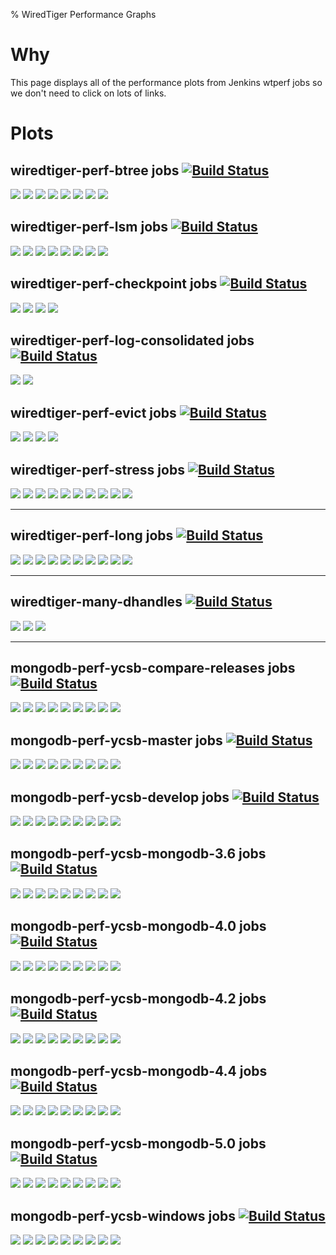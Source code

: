 % WiredTiger Performance Graphs

# Why

This page displays all of the performance plots from Jenkins wtperf jobs so we don't need to click on lots of links.

# Plots

## wiredtiger-perf-btree jobs [![Build Status](http://build.wiredtiger.com:8080/buildStatus/icon?job=wiredtiger-perf-btree)](http://build.wiredtiger.com:8080/job/wiredtiger-perf-btree/)

[![](http://build.wiredtiger.com:8080/job/wiredtiger-perf-btree/plot/getPlot?index=0&width=750&height=450)](http://build.wiredtiger.com:8080/job/wiredtiger-perf-btree/plot)
[![](http://build.wiredtiger.com:8080/job/wiredtiger-perf-btree/plot/getPlot?index=1&width=750&height=450)](http://build.wiredtiger.com:8080/job/wiredtiger-perf-btree/plot)
[![](http://build.wiredtiger.com:8080/job/wiredtiger-perf-btree/plot/getPlot?index=2&width=750&height=450)](http://build.wiredtiger.com:8080/job/wiredtiger-perf-btree/plot)
[![](http://build.wiredtiger.com:8080/job/wiredtiger-perf-btree/plot/getPlot?index=3&width=750&height=450)](http://build.wiredtiger.com:8080/job/wiredtiger-perf-btree/plot)
[![](http://build.wiredtiger.com:8080/job/wiredtiger-perf-btree/plot/getPlot?index=4&width=750&height=450)](http://build.wiredtiger.com:8080/job/wiredtiger-perf-btree/plot)
[![](http://build.wiredtiger.com:8080/job/wiredtiger-perf-btree/plot/getPlot?index=5&width=750&height=450)](http://build.wiredtiger.com:8080/job/wiredtiger-perf-btree/plot)
[![](http://build.wiredtiger.com:8080/job/wiredtiger-perf-btree/plot/getPlot?index=6&width=750&height=450)](http://build.wiredtiger.com:8080/job/wiredtiger-perf-btree/plot)
[![](http://build.wiredtiger.com:8080/job/wiredtiger-perf-btree/plot/getPlot?index=7&width=750&height=450)](http://build.wiredtiger.com:8080/job/wiredtiger-perf-btree/plot)


## wiredtiger-perf-lsm jobs [![Build Status](http://build.wiredtiger.com:8080/buildStatus/icon?job=wiredtiger-perf-lsm)](http://build.wiredtiger.com:8080/job/wiredtiger-perf-lsm/)

[![](http://build.wiredtiger.com:8080/job/wiredtiger-perf-lsm/plot/getPlot?index=0&width=750&height=450)](http://build.wiredtiger.com:8080/job/wiredtiger-perf-lsm/plot)
[![](http://build.wiredtiger.com:8080/job/wiredtiger-perf-lsm/plot/getPlot?index=1&width=750&height=450)](http://build.wiredtiger.com:8080/job/wiredtiger-perf-lsm/plot)
[![](http://build.wiredtiger.com:8080/job/wiredtiger-perf-lsm/plot/getPlot?index=2&width=750&height=450)](http://build.wiredtiger.com:8080/job/wiredtiger-perf-lsm/plot)
[![](http://build.wiredtiger.com:8080/job/wiredtiger-perf-lsm/plot/getPlot?index=3&width=750&height=450)](http://build.wiredtiger.com:8080/job/wiredtiger-perf-lsm/plot)
[![](http://build.wiredtiger.com:8080/job/wiredtiger-perf-lsm/plot/getPlot?index=4&width=750&height=450)](http://build.wiredtiger.com:8080/job/wiredtiger-perf-lsm/plot)
[![](http://build.wiredtiger.com:8080/job/wiredtiger-perf-lsm/plot/getPlot?index=5&width=750&height=450)](http://build.wiredtiger.com:8080/job/wiredtiger-perf-lsm/plot)
[![](http://build.wiredtiger.com:8080/job/wiredtiger-perf-lsm/plot/getPlot?index=6&width=750&height=450)](http://build.wiredtiger.com:8080/job/wiredtiger-perf-lsm/plot)
[![](http://build.wiredtiger.com:8080/job/wiredtiger-perf-lsm/plot/getPlot?index=7&width=750&height=450)](http://build.wiredtiger.com:8080/job/wiredtiger-perf-lsm/plot)



## wiredtiger-perf-checkpoint jobs [![Build Status](http://build.wiredtiger.com:8080/buildStatus/icon?job=wiredtiger-perf-checkpoint)](http://build.wiredtiger.com:8080/job/wiredtiger-perf-checkpoint/)

[![](http://build.wiredtiger.com:8080/job/wiredtiger-perf-checkpoint/plot/getPlot?index=0&width=750&height=450)](http://build.wiredtiger.com:8080/job/wiredtiger-perf-checkpoint/plot)
[![](http://build.wiredtiger.com:8080/job/wiredtiger-perf-checkpoint/plot/getPlot?index=1&width=750&height=450)](http://build.wiredtiger.com:8080/job/wiredtiger-perf-checkpoint/plot)
[![](http://build.wiredtiger.com:8080/job/wiredtiger-perf-checkpoint/plot/getPlot?index=2&width=750&height=450)](http://build.wiredtiger.com:8080/job/wiredtiger-perf-checkpoint/plot)
[![](http://build.wiredtiger.com:8080/job/wiredtiger-perf-checkpoint/plot/getPlot?index=3&width=750&height=450)](http://build.wiredtiger.com:8080/job/wiredtiger-perf-checkpoint/plot)


## wiredtiger-perf-log-consolidated jobs [![Build Status](http://build.wiredtiger.com:8080/buildStatus/icon?job=wiredtiger-perf-log-consolidated)](http://build.wiredtiger.com:8080/job/wiredtiger-perf-log-consolidated/)

[![](http://build.wiredtiger.com:8080/job/wiredtiger-perf-log-consolidated/plot/getPlot?index=0&width=750&height=450)](http://build.wiredtiger.com:8080/job/wiredtiger-perf-log-consolidated/plot)
[![](http://build.wiredtiger.com:8080/job/wiredtiger-perf-log-consolidated/plot/getPlot?index=1&width=750&height=450)](http://build.wiredtiger.com:8080/job/wiredtiger-perf-log-consolidated/plot)

## wiredtiger-perf-evict jobs [![Build Status](http://build.wiredtiger.com:8080/buildStatus/icon?job=wiredtiger-perf-evict)](http://build.wiredtiger.com:8080/job/wiredtiger-perf-evict/)

[![](http://build.wiredtiger.com:8080/job/wiredtiger-perf-evict/plot/getPlot?index=0&width=750&height=450)](http://build.wiredtiger.com:8080/job/wiredtiger-perf-evict/plot)
[![](http://build.wiredtiger.com:8080/job/wiredtiger-perf-evict/plot/getPlot?index=1&width=750&height=450)](http://build.wiredtiger.com:8080/job/wiredtiger-perf-evict/plot)
[![](http://build.wiredtiger.com:8080/job/wiredtiger-perf-evict/plot/getPlot?index=2&width=750&height=450)](http://build.wiredtiger.com:8080/job/wiredtiger-perf-evict/plot)
[![](http://build.wiredtiger.com:8080/job/wiredtiger-perf-evict/plot/getPlot?index=3&width=750&height=450)](http://build.wiredtiger.com:8080/job/wiredtiger-perf-evict/plot)

## wiredtiger-perf-stress jobs [![Build Status](http://build.wiredtiger.com:8080/buildStatus/icon?job=wiredtiger-perf-stress)](http://build.wiredtiger.com:8080/job/wiredtiger-perf-stress/)

[![](http://build.wiredtiger.com:8080/job/wiredtiger-perf-stress/plot/getPlot?index=0&width=750&height=450)](http://build.wiredtiger.com:8080/job/wiredtiger-perf-stress/plot)
[![](http://build.wiredtiger.com:8080/job/wiredtiger-perf-stress/plot/getPlot?index=1&width=750&height=450)](http://build.wiredtiger.com:8080/job/wiredtiger-perf-stress/plot)
[![](http://build.wiredtiger.com:8080/job/wiredtiger-perf-stress/plot/getPlot?index=2&width=750&height=450)](http://build.wiredtiger.com:8080/job/wiredtiger-perf-stress/plot)
[![](http://build.wiredtiger.com:8080/job/wiredtiger-perf-stress/plot/getPlot?index=3&width=750&height=450)](http://build.wiredtiger.com:8080/job/wiredtiger-perf-stress/plot)
[![](http://build.wiredtiger.com:8080/job/wiredtiger-perf-stress/plot/getPlot?index=4&width=750&height=450)](http://build.wiredtiger.com:8080/job/wiredtiger-perf-stress/plot)
[![](http://build.wiredtiger.com:8080/job/wiredtiger-perf-stress/plot/getPlot?index=5&width=750&height=450)](http://build.wiredtiger.com:8080/job/wiredtiger-perf-stress/plot)
[![](http://build.wiredtiger.com:8080/job/wiredtiger-perf-stress/plot/getPlot?index=6&width=750&height=450)](http://build.wiredtiger.com:8080/job/wiredtiger-perf-stress/plot)
[![](http://build.wiredtiger.com:8080/job/wiredtiger-perf-stress/plot/getPlot?index=7&width=750&height=450)](http://build.wiredtiger.com:8080/job/wiredtiger-perf-stress/plot)
[![](http://build.wiredtiger.com:8080/job/wiredtiger-perf-stress/plot/getPlot?index=8&width=750&height=450)](http://build.wiredtiger.com:8080/job/wiredtiger-perf-stress/plot)
[![](http://build.wiredtiger.com:8080/job/wiredtiger-perf-stress/plot/getPlot?index=9&width=750&height=450)](http://build.wiredtiger.com:8080/job/wiredtiger-perf-stress/plot)

---------------

## wiredtiger-perf-long jobs [![Build Status](http://build.wiredtiger.com:8080/buildStatus/icon?job=wiredtiger-perf-long)](http://build.wiredtiger.com:8080/job/wiredtiger-perf-long/)

[![](http://build.wiredtiger.com:8080/job/wiredtiger-perf-long/plot/getPlot?index=0&width=750&height=450)](http://build.wiredtiger.com:8080/job/wiredtiger-perf-long/plot)
[![](http://build.wiredtiger.com:8080/job/wiredtiger-perf-long/plot/getPlot?index=1&width=750&height=450)](http://build.wiredtiger.com:8080/job/wiredtiger-perf-long/plot)
[![](http://build.wiredtiger.com:8080/job/wiredtiger-perf-long/plot/getPlot?index=2&width=750&height=450)](http://build.wiredtiger.com:8080/job/wiredtiger-perf-long/plot)
[![](http://build.wiredtiger.com:8080/job/wiredtiger-perf-long/plot/getPlot?index=3&width=750&height=450)](http://build.wiredtiger.com:8080/job/wiredtiger-perf-long/plot)
[![](http://build.wiredtiger.com:8080/job/wiredtiger-perf-long/plot/getPlot?index=4&width=750&height=450)](http://build.wiredtiger.com:8080/job/wiredtiger-perf-long/plot)
[![](http://build.wiredtiger.com:8080/job/wiredtiger-perf-long/plot/getPlot?index=5&width=750&height=450)](http://build.wiredtiger.com:8080/job/wiredtiger-perf-long/plot)
[![](http://build.wiredtiger.com:8080/job/wiredtiger-perf-long/plot/getPlot?index=6&width=750&height=450)](http://build.wiredtiger.com:8080/job/wiredtiger-perf-long/plot)
[![](http://build.wiredtiger.com:8080/job/wiredtiger-perf-long/plot/getPlot?index=7&width=750&height=450)](http://build.wiredtiger.com:8080/job/wiredtiger-perf-long/plot)
[![](http://build.wiredtiger.com:8080/job/wiredtiger-perf-long/plot/getPlot?index=8&width=750&height=450)](http://build.wiredtiger.com:8080/job/wiredtiger-perf-long/plot)
[![](http://build.wiredtiger.com:8080/job/wiredtiger-perf-long/plot/getPlot?index=9&width=750&height=450)](http://build.wiredtiger.com:8080/job/wiredtiger-perf-long/plot)

---------------

## wiredtiger-many-dhandles [![Build Status](http://build.wiredtiger.com:8080/buildStatus/icon?job=wiredtiger-many-dhandles)](http://build.wiredtiger.com:8080/job/wiredtiger-many-dhandles/)

[![](http://build.wiredtiger.com:8080/job/wiredtiger-many-dhandles/plot/getPlot?index=0&width=750&height=450)](http://build.wiredtiger.com:8080/job/wiredtiger-many-dhandles/plot)
[![](http://build.wiredtiger.com:8080/job/wiredtiger-many-dhandles/plot/getPlot?index=1&width=750&height=450)](http://build.wiredtiger.com:8080/job/wiredtiger-many-dhandles/plot)
[![](http://build.wiredtiger.com:8080/job/wiredtiger-many-dhandles/plot/getPlot?index=2&width=750&height=450)](http://build.wiredtiger.com:8080/job/wiredtiger-many-dhandles/plot)

---------------

## mongodb-perf-ycsb-compare-releases jobs [![Build Status](http://build.wiredtiger.com:8080/buildStatus/icon?job=mongodb-perf-ycsb-compare-releases)](http://build.wiredtiger.com:8080/job/mongodb-perf-ycsb-compare-releases/)

[![](http://build.wiredtiger.com:8080/job/mongodb-perf-ycsb-compare-releases/plot/getPlot?index=0&width=750&height=450)](http://build.wiredtiger.com:8080/job/mongodb-perf-ycsb-compare-releases/plot)
[![](http://build.wiredtiger.com:8080/job/mongodb-perf-ycsb-compare-releases/plot/getPlot?index=1&width=750&height=450)](http://build.wiredtiger.com:8080/job/mongodb-perf-ycsb-compare-releases/plot)
[![](http://build.wiredtiger.com:8080/job/mongodb-perf-ycsb-compare-releases/plot/getPlot?index=2&width=750&height=450)](http://build.wiredtiger.com:8080/job/mongodb-perf-ycsb-compare-releases/plot)
[![](http://build.wiredtiger.com:8080/job/mongodb-perf-ycsb-compare-releases/plot/getPlot?index=3&width=750&height=450)](http://build.wiredtiger.com:8080/job/mongodb-perf-ycsb-compare-releases/plot)
[![](http://build.wiredtiger.com:8080/job/mongodb-perf-ycsb-compare-releases/plot/getPlot?index=4&width=750&height=450)](http://build.wiredtiger.com:8080/job/mongodb-perf-ycsb-compare-releases/plot)
[![](http://build.wiredtiger.com:8080/job/mongodb-perf-ycsb-compare-releases/plot/getPlot?index=5&width=750&height=450)](http://build.wiredtiger.com:8080/job/mongodb-perf-ycsb-compare-releases/plot)
[![](http://build.wiredtiger.com:8080/job/mongodb-perf-ycsb-compare-releases/plot/getPlot?index=6&width=750&height=450)](http://build.wiredtiger.com:8080/job/mongodb-perf-ycsb-compare-releases/plot)
[![](http://build.wiredtiger.com:8080/job/mongodb-perf-ycsb-compare-releases/plot/getPlot?index=7&width=750&height=450)](http://build.wiredtiger.com:8080/job/mongodb-perf-ycsb-compare-releases/plot)
[![](http://build.wiredtiger.com:8080/job/mongodb-perf-ycsb-compare-releases/plot/getPlot?index=8&width=750&height=450)](http://build.wiredtiger.com:8080/job/mongodb-perf-ycsb-compare-releases/plot)


## mongodb-perf-ycsb-master jobs [![Build Status](http://build.wiredtiger.com:8080/buildStatus/icon?job=mongodb-perf-ycsb-master)](http://build.wiredtiger.com:8080/job/mongodb-perf-ycsb-master/)

[![](http://build.wiredtiger.com:8080/job/mongodb-perf-ycsb-master/plot/getPlot?index=0&width=750&height=450)](http://build.wiredtiger.com:8080/job/mongodb-perf-ycsb-master/plot)
[![](http://build.wiredtiger.com:8080/job/mongodb-perf-ycsb-master/plot/getPlot?index=1&width=750&height=450)](http://build.wiredtiger.com:8080/job/mongodb-perf-ycsb-master/plot)
[![](http://build.wiredtiger.com:8080/job/mongodb-perf-ycsb-master/plot/getPlot?index=2&width=750&height=450)](http://build.wiredtiger.com:8080/job/mongodb-perf-ycsb-master/plot)
[![](http://build.wiredtiger.com:8080/job/mongodb-perf-ycsb-master/plot/getPlot?index=3&width=750&height=450)](http://build.wiredtiger.com:8080/job/mongodb-perf-ycsb-master/plot)
[![](http://build.wiredtiger.com:8080/job/mongodb-perf-ycsb-master/plot/getPlot?index=4&width=750&height=450)](http://build.wiredtiger.com:8080/job/mongodb-perf-ycsb-master/plot)
[![](http://build.wiredtiger.com:8080/job/mongodb-perf-ycsb-master/plot/getPlot?index=5&width=750&height=450)](http://build.wiredtiger.com:8080/job/mongodb-perf-ycsb-master/plot)
[![](http://build.wiredtiger.com:8080/job/mongodb-perf-ycsb-master/plot/getPlot?index=6&width=750&height=450)](http://build.wiredtiger.com:8080/job/mongodb-perf-ycsb-master/plot)
[![](http://build.wiredtiger.com:8080/job/mongodb-perf-ycsb-master/plot/getPlot?index=7&width=750&height=450)](http://build.wiredtiger.com:8080/job/mongodb-perf-ycsb-master/plot)
[![](http://build.wiredtiger.com:8080/job/mongodb-perf-ycsb-master/plot/getPlot?index=8&width=750&height=450)](http://build.wiredtiger.com:8080/job/mongodb-perf-ycsb-master/plot)


## mongodb-perf-ycsb-develop jobs [![Build Status](http://build.wiredtiger.com:8080/buildStatus/icon?job=mongodb-perf-ycsb-develop)](http://build.wiredtiger.com:8080/job/mongodb-perf-ycsb-develop/)

[![](http://build.wiredtiger.com:8080/job/mongodb-perf-ycsb-develop/plot/getPlot?index=0&width=750&height=450)](http://build.wiredtiger.com:8080/job/mongodb-perf-ycsb-develop/plot)
[![](http://build.wiredtiger.com:8080/job/mongodb-perf-ycsb-develop/plot/getPlot?index=1&width=750&height=450)](http://build.wiredtiger.com:8080/job/mongodb-perf-ycsb-develop/plot)
[![](http://build.wiredtiger.com:8080/job/mongodb-perf-ycsb-develop/plot/getPlot?index=2&width=750&height=450)](http://build.wiredtiger.com:8080/job/mongodb-perf-ycsb-develop/plot)
[![](http://build.wiredtiger.com:8080/job/mongodb-perf-ycsb-develop/plot/getPlot?index=3&width=750&height=450)](http://build.wiredtiger.com:8080/job/mongodb-perf-ycsb-develop/plot)
[![](http://build.wiredtiger.com:8080/job/mongodb-perf-ycsb-develop/plot/getPlot?index=4&width=750&height=450)](http://build.wiredtiger.com:8080/job/mongodb-perf-ycsb-develop/plot)
[![](http://build.wiredtiger.com:8080/job/mongodb-perf-ycsb-develop/plot/getPlot?index=5&width=750&height=450)](http://build.wiredtiger.com:8080/job/mongodb-perf-ycsb-develop/plot)
[![](http://build.wiredtiger.com:8080/job/mongodb-perf-ycsb-develop/plot/getPlot?index=6&width=750&height=450)](http://build.wiredtiger.com:8080/job/mongodb-perf-ycsb-develop/plot)
[![](http://build.wiredtiger.com:8080/job/mongodb-perf-ycsb-develop/plot/getPlot?index=7&width=750&height=450)](http://build.wiredtiger.com:8080/job/mongodb-perf-ycsb-develop/plot)
[![](http://build.wiredtiger.com:8080/job/mongodb-perf-ycsb-develop/plot/getPlot?index=8&width=750&height=450)](http://build.wiredtiger.com:8080/job/mongodb-perf-ycsb-develop/plot)

## mongodb-perf-ycsb-mongodb-3.6 jobs [![Build Status](http://build.wiredtiger.com:8080/buildStatus/icon?job=mongodb-perf-ycsb-mongodb-3.6)](http://build.wiredtiger.com:8080/job/mongodb-perf-ycsb-mongodb-3.6/)

[![](http://build.wiredtiger.com:8080/job/mongodb-perf-ycsb-mongodb-3.6/plot/getPlot?index=0&width=750&height=450)](http://build.wiredtiger.com:8080/job/mongodb-perf-ycsb-mongodb-3.6/plot)
[![](http://build.wiredtiger.com:8080/job/mongodb-perf-ycsb-mongodb-3.6/plot/getPlot?index=1&width=750&height=450)](http://build.wiredtiger.com:8080/job/mongodb-perf-ycsb-mongodb-3.6/plot)
[![](http://build.wiredtiger.com:8080/job/mongodb-perf-ycsb-mongodb-3.6/plot/getPlot?index=2&width=750&height=450)](http://build.wiredtiger.com:8080/job/mongodb-perf-ycsb-mongodb-3.6/plot)
[![](http://build.wiredtiger.com:8080/job/mongodb-perf-ycsb-mongodb-3.6/plot/getPlot?index=3&width=750&height=450)](http://build.wiredtiger.com:8080/job/mongodb-perf-ycsb-mongodb-3.6/plot)
[![](http://build.wiredtiger.com:8080/job/mongodb-perf-ycsb-mongodb-3.6/plot/getPlot?index=4&width=750&height=450)](http://build.wiredtiger.com:8080/job/mongodb-perf-ycsb-mongodb-3.6/plot)
[![](http://build.wiredtiger.com:8080/job/mongodb-perf-ycsb-mongodb-3.6/plot/getPlot?index=5&width=750&height=450)](http://build.wiredtiger.com:8080/job/mongodb-perf-ycsb-mongodb-3.6/plot)
[![](http://build.wiredtiger.com:8080/job/mongodb-perf-ycsb-mongodb-3.6/plot/getPlot?index=6&width=750&height=450)](http://build.wiredtiger.com:8080/job/mongodb-perf-ycsb-mongodb-3.6/plot)
[![](http://build.wiredtiger.com:8080/job/mongodb-perf-ycsb-mongodb-3.6/plot/getPlot?index=7&width=750&height=450)](http://build.wiredtiger.com:8080/job/mongodb-perf-ycsb-mongodb-3.6/plot)
[![](http://build.wiredtiger.com:8080/job/mongodb-perf-ycsb-mongodb-3.6/plot/getPlot?index=8&width=750&height=450)](http://build.wiredtiger.com:8080/job/mongodb-perf-ycsb-mongodb-3.6/plot)

## mongodb-perf-ycsb-mongodb-4.0 jobs [![Build Status](http://build.wiredtiger.com:8080/buildStatus/icon?job=mongodb-perf-ycsb-mongodb-4.0)](http://build.wiredtiger.com:8080/job/mongodb-perf-ycsb-mongodb-4.0/)

[![](http://build.wiredtiger.com:8080/job/mongodb-perf-ycsb-mongodb-4.0/plot/getPlot?index=0&width=750&height=450)](http://build.wiredtiger.com:8080/job/mongodb-perf-ycsb-mongodb-4.0/plot)
[![](http://build.wiredtiger.com:8080/job/mongodb-perf-ycsb-mongodb-4.0/plot/getPlot?index=1&width=750&height=450)](http://build.wiredtiger.com:8080/job/mongodb-perf-ycsb-mongodb-4.0/plot)
[![](http://build.wiredtiger.com:8080/job/mongodb-perf-ycsb-mongodb-4.0/plot/getPlot?index=2&width=750&height=450)](http://build.wiredtiger.com:8080/job/mongodb-perf-ycsb-mongodb-4.0/plot)
[![](http://build.wiredtiger.com:8080/job/mongodb-perf-ycsb-mongodb-4.0/plot/getPlot?index=3&width=750&height=450)](http://build.wiredtiger.com:8080/job/mongodb-perf-ycsb-mongodb-4.0/plot)
[![](http://build.wiredtiger.com:8080/job/mongodb-perf-ycsb-mongodb-4.0/plot/getPlot?index=4&width=750&height=450)](http://build.wiredtiger.com:8080/job/mongodb-perf-ycsb-mongodb-4.0/plot)
[![](http://build.wiredtiger.com:8080/job/mongodb-perf-ycsb-mongodb-4.0/plot/getPlot?index=5&width=750&height=450)](http://build.wiredtiger.com:8080/job/mongodb-perf-ycsb-mongodb-4.0/plot)
[![](http://build.wiredtiger.com:8080/job/mongodb-perf-ycsb-mongodb-4.0/plot/getPlot?index=6&width=750&height=450)](http://build.wiredtiger.com:8080/job/mongodb-perf-ycsb-mongodb-4.0/plot)
[![](http://build.wiredtiger.com:8080/job/mongodb-perf-ycsb-mongodb-4.0/plot/getPlot?index=7&width=750&height=450)](http://build.wiredtiger.com:8080/job/mongodb-perf-ycsb-mongodb-4.0/plot)
[![](http://build.wiredtiger.com:8080/job/mongodb-perf-ycsb-mongodb-4.0/plot/getPlot?index=8&width=750&height=450)](http://build.wiredtiger.com:8080/job/mongodb-perf-ycsb-mongodb-4.0/plot)

## mongodb-perf-ycsb-mongodb-4.2 jobs [![Build Status](http://build.wiredtiger.com:8080/buildStatus/icon?job=mongodb-perf-ycsb-mongodb-4.2)](http://build.wiredtiger.com:8080/job/mongodb-perf-ycsb-mongodb-4.2/)

[![](http://build.wiredtiger.com:8080/job/mongodb-perf-ycsb-mongodb-4.2/plot/getPlot?index=0&width=750&height=450)](http://build.wiredtiger.com:8080/job/mongodb-perf-ycsb-mongodb-4.2/plot)
[![](http://build.wiredtiger.com:8080/job/mongodb-perf-ycsb-mongodb-4.2/plot/getPlot?index=1&width=750&height=450)](http://build.wiredtiger.com:8080/job/mongodb-perf-ycsb-mongodb-4.2/plot)
[![](http://build.wiredtiger.com:8080/job/mongodb-perf-ycsb-mongodb-4.2/plot/getPlot?index=2&width=750&height=450)](http://build.wiredtiger.com:8080/job/mongodb-perf-ycsb-mongodb-4.2/plot)
[![](http://build.wiredtiger.com:8080/job/mongodb-perf-ycsb-mongodb-4.2/plot/getPlot?index=3&width=750&height=450)](http://build.wiredtiger.com:8080/job/mongodb-perf-ycsb-mongodb-4.2/plot)
[![](http://build.wiredtiger.com:8080/job/mongodb-perf-ycsb-mongodb-4.2/plot/getPlot?index=4&width=750&height=450)](http://build.wiredtiger.com:8080/job/mongodb-perf-ycsb-mongodb-4.2/plot)
[![](http://build.wiredtiger.com:8080/job/mongodb-perf-ycsb-mongodb-4.2/plot/getPlot?index=5&width=750&height=450)](http://build.wiredtiger.com:8080/job/mongodb-perf-ycsb-mongodb-4.2/plot)
[![](http://build.wiredtiger.com:8080/job/mongodb-perf-ycsb-mongodb-4.2/plot/getPlot?index=6&width=750&height=450)](http://build.wiredtiger.com:8080/job/mongodb-perf-ycsb-mongodb-4.2/plot)
[![](http://build.wiredtiger.com:8080/job/mongodb-perf-ycsb-mongodb-4.2/plot/getPlot?index=7&width=750&height=450)](http://build.wiredtiger.com:8080/job/mongodb-perf-ycsb-mongodb-4.2/plot)
[![](http://build.wiredtiger.com:8080/job/mongodb-perf-ycsb-mongodb-4.2/plot/getPlot?index=8&width=750&height=450)](http://build.wiredtiger.com:8080/job/mongodb-perf-ycsb-mongodb-4.2/plot)

## mongodb-perf-ycsb-mongodb-4.4 jobs [![Build Status](http://build.wiredtiger.com:8080/buildStatus/icon?job=mongodb-perf-ycsb-mongodb-4.4)](http://build.wiredtiger.com:8080/job/mongodb-perf-ycsb-mongodb-4.4/)

[![](http://build.wiredtiger.com:8080/job/mongodb-perf-ycsb-mongodb-4.4/plot/getPlot?index=0&width=750&height=450)](http://build.wiredtiger.com:8080/job/mongodb-perf-ycsb-mongodb-4.4/plot)
[![](http://build.wiredtiger.com:8080/job/mongodb-perf-ycsb-mongodb-4.4/plot/getPlot?index=1&width=750&height=450)](http://build.wiredtiger.com:8080/job/mongodb-perf-ycsb-mongodb-4.4/plot)
[![](http://build.wiredtiger.com:8080/job/mongodb-perf-ycsb-mongodb-4.4/plot/getPlot?index=2&width=750&height=450)](http://build.wiredtiger.com:8080/job/mongodb-perf-ycsb-mongodb-4.4/plot)
[![](http://build.wiredtiger.com:8080/job/mongodb-perf-ycsb-mongodb-4.4/plot/getPlot?index=3&width=750&height=450)](http://build.wiredtiger.com:8080/job/mongodb-perf-ycsb-mongodb-4.4/plot)
[![](http://build.wiredtiger.com:8080/job/mongodb-perf-ycsb-mongodb-4.4/plot/getPlot?index=4&width=750&height=450)](http://build.wiredtiger.com:8080/job/mongodb-perf-ycsb-mongodb-4.4/plot)
[![](http://build.wiredtiger.com:8080/job/mongodb-perf-ycsb-mongodb-4.4/plot/getPlot?index=5&width=750&height=450)](http://build.wiredtiger.com:8080/job/mongodb-perf-ycsb-mongodb-4.4/plot)
[![](http://build.wiredtiger.com:8080/job/mongodb-perf-ycsb-mongodb-4.4/plot/getPlot?index=6&width=750&height=450)](http://build.wiredtiger.com:8080/job/mongodb-perf-ycsb-mongodb-4.4/plot)
[![](http://build.wiredtiger.com:8080/job/mongodb-perf-ycsb-mongodb-4.4/plot/getPlot?index=7&width=750&height=450)](http://build.wiredtiger.com:8080/job/mongodb-perf-ycsb-mongodb-4.4/plot)
[![](http://build.wiredtiger.com:8080/job/mongodb-perf-ycsb-mongodb-4.4/plot/getPlot?index=8&width=750&height=450)](http://build.wiredtiger.com:8080/job/mongodb-perf-ycsb-mongodb-4.4/plot)

## mongodb-perf-ycsb-mongodb-5.0 jobs [![Build Status](http://build.wiredtiger.com:8080/buildStatus/icon?job=mongodb-perf-ycsb-mongodb-5.0)](http://build.wiredtiger.com:8080/job/mongodb-perf-ycsb-mongodb-5.0/)

[![](http://build.wiredtiger.com:8080/job/mongodb-perf-ycsb-mongodb-5.0/plot/getPlot?index=0&width=750&height=450)](http://build.wiredtiger.com:8080/job/mongodb-perf-ycsb-mongodb-5.0/plot)
[![](http://build.wiredtiger.com:8080/job/mongodb-perf-ycsb-mongodb-5.0/plot/getPlot?index=1&width=750&height=450)](http://build.wiredtiger.com:8080/job/mongodb-perf-ycsb-mongodb-5.0/plot)
[![](http://build.wiredtiger.com:8080/job/mongodb-perf-ycsb-mongodb-5.0/plot/getPlot?index=2&width=750&height=450)](http://build.wiredtiger.com:8080/job/mongodb-perf-ycsb-mongodb-5.0/plot)
[![](http://build.wiredtiger.com:8080/job/mongodb-perf-ycsb-mongodb-5.0/plot/getPlot?index=3&width=750&height=450)](http://build.wiredtiger.com:8080/job/mongodb-perf-ycsb-mongodb-5.0/plot)
[![](http://build.wiredtiger.com:8080/job/mongodb-perf-ycsb-mongodb-5.0/plot/getPlot?index=4&width=750&height=450)](http://build.wiredtiger.com:8080/job/mongodb-perf-ycsb-mongodb-5.0/plot)
[![](http://build.wiredtiger.com:8080/job/mongodb-perf-ycsb-mongodb-5.0/plot/getPlot?index=5&width=750&height=450)](http://build.wiredtiger.com:8080/job/mongodb-perf-ycsb-mongodb-5.0/plot)
[![](http://build.wiredtiger.com:8080/job/mongodb-perf-ycsb-mongodb-5.0/plot/getPlot?index=6&width=750&height=450)](http://build.wiredtiger.com:8080/job/mongodb-perf-ycsb-mongodb-5.0/plot)
[![](http://build.wiredtiger.com:8080/job/mongodb-perf-ycsb-mongodb-5.0/plot/getPlot?index=7&width=750&height=450)](http://build.wiredtiger.com:8080/job/mongodb-perf-ycsb-mongodb-5.0/plot)
[![](http://build.wiredtiger.com:8080/job/mongodb-perf-ycsb-mongodb-5.0/plot/getPlot?index=8&width=750&height=450)](http://build.wiredtiger.com:8080/job/mongodb-perf-ycsb-mongodb-5.0/plot)

## mongodb-perf-ycsb-windows jobs [![Build Status](http://build.wiredtiger.com:8080/buildStatus/icon?job=mongodb-perf-ycsb-windows)](http://build.wiredtiger.com:8080/job/mongodb-perf-ycsb-windows/)

[![](http://build.wiredtiger.com:8080/job/mongodb-perf-ycsb-windows/plot/getPlot?index=0&width=750&height=450)](http://build.wiredtiger.com:8080/job/mongodb-perf-ycsb-windows/plot)
[![](http://build.wiredtiger.com:8080/job/mongodb-perf-ycsb-windows/plot/getPlot?index=1&width=750&height=450)](http://build.wiredtiger.com:8080/job/mongodb-perf-ycsb-windows/plot)
[![](http://build.wiredtiger.com:8080/job/mongodb-perf-ycsb-windows/plot/getPlot?index=2&width=750&height=450)](http://build.wiredtiger.com:8080/job/mongodb-perf-ycsb-windows/plot)
[![](http://build.wiredtiger.com:8080/job/mongodb-perf-ycsb-windows/plot/getPlot?index=3&width=750&height=450)](http://build.wiredtiger.com:8080/job/mongodb-perf-ycsb-windows/plot)
[![](http://build.wiredtiger.com:8080/job/mongodb-perf-ycsb-windows/plot/getPlot?index=4&width=750&height=450)](http://build.wiredtiger.com:8080/job/mongodb-perf-ycsb-windows/plot)
[![](http://build.wiredtiger.com:8080/job/mongodb-perf-ycsb-windows/plot/getPlot?index=5&width=750&height=450)](http://build.wiredtiger.com:8080/job/mongodb-perf-ycsb-windows/plot)
[![](http://build.wiredtiger.com:8080/job/mongodb-perf-ycsb-windows/plot/getPlot?index=6&width=750&height=450)](http://build.wiredtiger.com:8080/job/mongodb-perf-ycsb-windows/plot)
[![](http://build.wiredtiger.com:8080/job/mongodb-perf-ycsb-windows/plot/getPlot?index=7&width=750&height=450)](http://build.wiredtiger.com:8080/job/mongodb-perf-ycsb-windows/plot)
[![](http://build.wiredtiger.com:8080/job/mongodb-perf-ycsb-windows/plot/getPlot?index=8&width=750&height=450)](http://build.wiredtiger.com:8080/job/mongodb-perf-ycsb-windows/plot)
